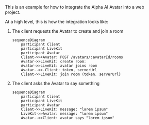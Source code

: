 This is an example for how to integrate the Alpha AI Avatar into a web project.

At a high level, this is how the integration looks like:

1. The client requests the Avatar to create and join a room

   ```mermaid
   sequenceDiagram
       participant Client
       participant LiveKit
       participant Avatar
       Client->>+Avatar: POST /avatars/:avatarId/rooms
       Avatar->>LiveKit: create room:
       Avatar->>LiveKit: avatar joins room
       Avatar-->>-Client: token, serverUrl
       Client->>LiveKit: join room (token, serverUrl)
   ```

1. The client asks the Avatar to say something

   ```mermaid
   sequenceDiagram
       participant Client
       participant LiveKit
       participant Avatar
       Client->>LiveKit: message: "lorem ipsum"
       LiveKit->>Avatar: message: "lorem ipsum"
       Avatar-->>Client: avatar says "lorem ipsum"
   ```
